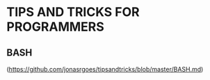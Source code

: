 # TIPS AND TRICKS FOR PROGRAMMERS

## BASH
(https://github.com/jonasrgoes/tipsandtricks/blob/master/BASH.md)
